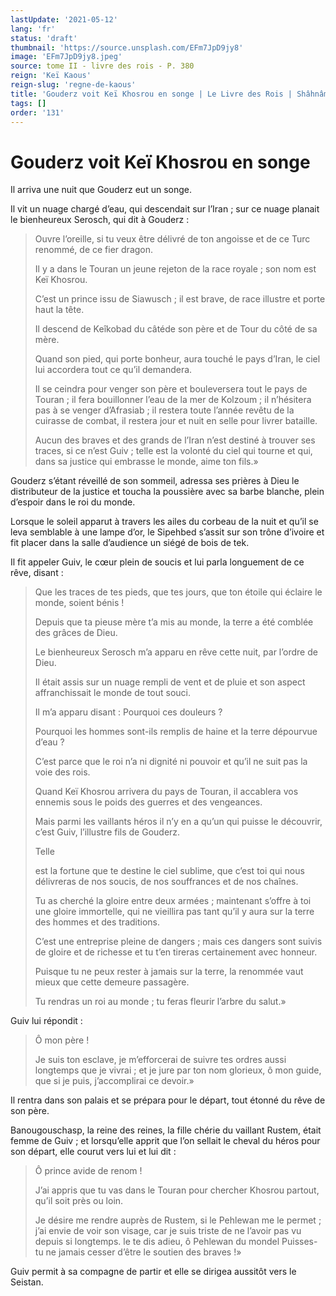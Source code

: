 ```yaml
---
lastUpdate: '2021-05-12'
lang: 'fr'
status: 'draft'
thumbnail: 'https://source.unsplash.com/EFm7JpD9jy8'
image: 'EFm7JpD9jy8.jpeg'
source: tome II - livre des rois - P. 380
reign: 'Keï Kaous'
reign-slug: 'regne-de-kaous'
title: 'Gouderz voit Keï Khosrou en songe | Le Livre des Rois | Shâhnâmeh'
tags: []
order: '131'
---
```


# Gouderz voit Keï Khosrou en songe

Il arriva une nuit que Gouderz eut un songe.

Il vit un nuage chargé d’eau, qui descendait sur l’Iran ; sur ce nuage planait le bienheureux Serosch, qui dit à Gouderz :

> Ouvre l’oreille, si tu veux être délivré de ton angoisse et de ce Turc renommé, de ce fier dragon.
>
> Il y a dans le Touran un jeune rejeton de la race royale ; son nom est Keï Khosrou.
>
> C’est un prince issu de Siawusch ; il est brave, de race illustre et porte haut la tête.
>
> Il descend de Keîkobad du câtéde son père et de Tour du côté de sa mère.
>
> Quand son pied, qui porte bonheur, aura touché le pays d’Iran, le ciel lui accordera tout ce qu’il demandera.
>
> Il se ceindra pour venger son père et bouleversera tout le pays de Touran ; il fera bouillonner l’eau de la mer de Kolzoum ; il n’hésitera pas à se venger d’Afrasiab ; il restera toute l’année revêtu de la cuirasse de combat, il restera jour et nuit en selle pour livrer bataille.
>
> Aucun des braves et des grands de l’Iran n’est destiné à trouver ses traces, si ce n’est Guiv ; telle est la volonté du ciel qui tourne et qui, dans sa justice qui embrasse le monde, aime ton fils.»

Gouderz s’étant réveillé de son sommeil, adressa ses prières à Dieu le distributeur de la justice et toucha la poussière avec sa barbe blanche, plein d’espoir dans le roi du monde.

Lorsque le soleil apparut à travers les ailes du corbeau de la nuit et qu’il se leva semblable à une lampe d’or, le Sipehbed s’assit sur son trône d’ivoire et fit placer dans la salle d’audience un siégé de bois de tek.

Il fit appeler Guiv, le cœur plein de soucis et lui parla longuement de ce rêve, disant :

> Que les traces de tes pieds, que tes jours, que ton étoile qui éclaire le monde, soient bénis !
>
> Depuis que ta pieuse mère t’a mis au monde, la terre a été comblée des grâces de Dieu.
>
> Le bienheureux Serosch m’a apparu en rêve cette nuit, par l’ordre de Dieu.
>
> Il était assis sur un nuage rempli de vent et de pluie et son aspect affranchissait le monde de tout souci.
>
> Il m’a apparu disant : Pourquoi ces douleurs ?
>
> Pourquoi les hommes sont-ils remplis de haine et la terre dépourvue d’eau ?
>
> C’est parce que le roi n’a ni dignité ni pouvoir et qu’il ne suit pas la voie des rois.
>
> Quand Keï Khosrou arrivera du pays de Touran, il accablera vos ennemis sous le poids des guerres et des vengeances.
>
> Mais parmi les vaillants héros il n’y en a qu’un qui puisse le découvrir, c’est Guiv, l’illustre fils de Gouderz.
>
> Telle
>
> est la fortune que te destine le ciel sublime, que c’est toi qui nous délivreras de nos soucis, de nos souffrances et de nos chaînes.
>
> Tu as cherché la gloire entre deux armées ; maintenant s’offre à toi une gloire immortelle, qui ne vieillira pas tant qu’il y aura sur la terre des hommes et des traditions.
>
> C’est une entreprise pleine de dangers ; mais ces dangers sont suivis de gloire et de richesse et tu t’en tireras certainement avec honneur.
>
> Puisque tu ne peux rester à jamais sur la terre, la renommée vaut mieux que cette demeure passagère.
>
> Tu rendras un roi au monde ; tu feras fleurir l’arbre du salut.»

Guiv lui répondit :

> Ô mon père !
>
> Je suis ton esclave, je m’efforcerai de suivre tes ordres aussi longtemps que je vivrai ; et je jure par ton nom glorieux, ô mon guide, que si je puis, j’accomplirai ce devoir.»

Il rentra dans son palais et se prépara pour le départ, tout étonné du rêve de son père.

Banougouschasp, la reine des reines, la fille chérie du vaillant Rustem, était femme de Guiv ; et lorsqu’elle apprit que l’on sellait le cheval du héros pour son départ, elle courut vers lui et lui dit :

> Ô prince avide de renom !
>
> J’ai appris que tu vas dans le Touran pour chercher Khosrou partout, qu’il soit près ou loin.
>
> Je désire me rendre auprès de Rustem, si le Pehlewan me le permet ; j’ai envie de voir son visage, car je suis triste de ne l’avoir pas vu depuis si longtemps. le te dis adieu, ô
Pehlewan du mondel Puisses-tu ne jamais cesser d’être le soutien des braves !»

Guiv permit à sa compagne de partir et elle se dirigea aussitôt vers le Seistan.
